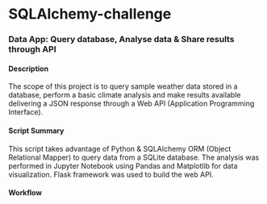 # SQLAlchemy-challenge
### Data App: Query database, Analyse data & Share results through API


#### Description
The scope of this project is to query sample weather data stored in a database, perform a basic climate analysis and make results available delivering a JSON response through a Web API (Application Programming Interface).

#### Script Summary
This script takes advantage of Python & SQLAlchemy ORM (Object Relational Mapper) to query data from a SQLite database. The analysis was performed in Jupyter Notebook using Pandas and Matplotlib for data visualization. Flask framework was used to build the web API.

#### Workflow
